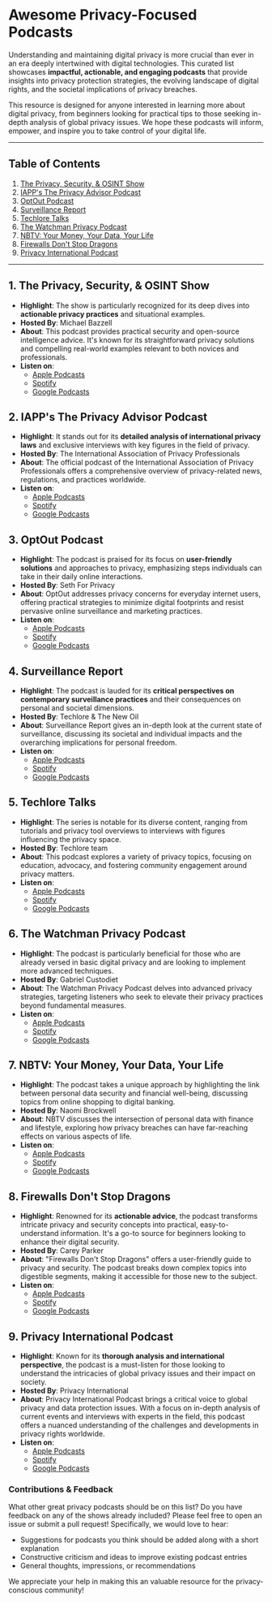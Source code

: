 # Awesome Privacy-Focused Podcasts

Understanding and maintaining digital privacy is more crucial than ever in an era deeply intertwined with digital technologies. This curated list showcases **impactful, actionable, and engaging podcasts** that provide insights into privacy protection strategies, the evolving landscape of digital rights, and the societal implications of privacy breaches.

This resource is designed for anyone interested in learning more about digital privacy, from beginners looking for practical tips to those seeking in-depth analysis of global privacy issues. We hope these podcasts will inform, empower, and inspire you to take control of your digital life.

---

## Table of Contents
1. [The Privacy, Security, & OSINT Show](#1-the-privacy-security--osint-show) 
2. [IAPP's The Privacy Advisor Podcast](#2-iapps-the-privacy-advisor-podcast)
3. [OptOut Podcast](#3-optout-podcast)
4. [Surveillance Report](#4-surveillance-report)
5. [Techlore Talks](#5-techlore-talks)
6. [The Watchman Privacy Podcast](#6-the-watchman-privacy-podcast)
7. [NBTV: Your Money, Your Data, Your Life](#7-nbtv-your-money-your-data-your-life) 
8. [Firewalls Don't Stop Dragons](#8-firewalls-dont-stop-dragons)
9. [Privacy International Podcast](#9-privacy-international-podcast)

---

## 1. **The Privacy, Security, & OSINT Show**
- **Highlight**: The show is particularly recognized for its deep dives into **actionable privacy practices** and situational examples.
- **Hosted By**: Michael Bazzell 
- **About**: This podcast provides practical security and open-source intelligence advice. It's known for its straightforward privacy solutions and compelling real-world examples relevant to both novices and professionals.
- **Listen on**:
  - [Apple Podcasts](https://podcasts.apple.com/us/podcast/the-privacy-security-osint-show/id1165843330)
  - [Spotify](https://open.spotify.com/show/6QPWpZJ6bRTdbkI7GgLHBM)
  - [Google Podcasts](https://podcasts.google.com/feed/aHR0cHM6Ly9mZWVkcy5zb3VuZGNsb3VkLmNvbS91c2Vycy9zb3VuZGNsb3VkOnVzZXJzOjI2MTA5ODkxOC9zb3VuZHMucnNz)

## 2. **IAPP's The Privacy Advisor Podcast**
- **Highlight**: It stands out for its **detailed analysis of international privacy laws** and exclusive interviews with key figures in the field of privacy.
- **Hosted By**: The International Association of Privacy Professionals
- **About**: The official podcast of the International Association of Privacy Professionals offers a comprehensive overview of privacy-related news, regulations, and practices worldwide.  
- **Listen on**:
  - [Apple Podcasts](https://podcasts.apple.com/us/podcast/the-privacy-advisor-podcast/id1095382766)
  - [Spotify](https://open.spotify.com/show/3NHh3Uepq7MjY6f4ezKeTt)
  - [Google Podcasts](https://podcasts.google.com/feed/aHR0cDovL3ByaXZhY3lhZHZpc29ycG9kY2FzdC5saWJzeW4uY29tL3Jzcw)

## 3. **OptOut Podcast**
- **Highlight**: The podcast is praised for its focus on **user-friendly solutions** and approaches to privacy, emphasizing steps individuals can take in their daily online interactions.  
- **Hosted By**: Seth For Privacy
- **About**: OptOut addresses privacy concerns for everyday internet users, offering practical strategies to minimize digital footprints and resist pervasive online surveillance and marketing practices.
- **Listen on**:
  - [Apple Podcasts](https://podcasts.apple.com/us/podcast/opt-out/id1572450110)
  - [Spotify](https://open.spotify.com/show/59fX0wRUKhWGK9IAKt7bQM)
  - [Google Podcasts](https://podcasts.google.com/feed/aHR0cHM6Ly9mZWVkcy5idXp6c3Byb3V0LmNvbS8xNzkwNDgxLnJzcw==)

## 4. **Surveillance Report**
- **Highlight**: The podcast is lauded for its **critical perspectives on contemporary surveillance practices** and their consequences on personal and societal dimensions.
- **Hosted By**: Techlore & The New Oil
- **About**: Surveillance Report gives an in-depth look at the current state of surveillance, discussing its societal and individual impacts and the overarching implications for personal freedom.  
- **Listen on**:
  - [Apple Podcasts](https://podcasts.apple.com/us/podcast/surveillance-report/id1507714387)
  - [Spotify](https://open.spotify.com/show/5rxm041iDXxe0rINwO5G0c)
  - [Google Podcasts](https://podcasts.google.com/feed/aHR0cHM6Ly9hcGkuc3Vic3RhY2suY29tL2ZlZWQvc3VydmlsbGFuY2UtcmVwb3J0)

## 5. **Techlore Talks**
- **Highlight**: The series is notable for its diverse content, ranging from tutorials and privacy tool overviews to interviews with figures influencing the privacy space.  
- **Hosted By**: Techlore team
- **About**: This podcast explores a variety of privacy topics, focusing on education, advocacy, and fostering community engagement around privacy matters.
- **Listen on**:
  - [Apple Podcasts](https://podcasts.apple.com/us/podcast/techlore-talks/id1556359057)
  - [Spotify](https://open.spotify.com/show/2bOMXN7pYl1h1dawWaGJU1)
  - [Google Podcasts](https://podcasts.google.com/feed/aHR0cHM6Ly9hbmNob3IuZm0vcy81NzRmMDUwMC9wb2RjYXN0L3Jzcw==)

## 6. **The Watchman Privacy Podcast**
- **Highlight**: The podcast is particularly beneficial for those who are already versed in basic digital privacy and are looking to implement more advanced techniques.
- **Hosted By**: Gabriel Custodiet
- **About**: The Watchman Privacy Podcast delves into advanced privacy strategies, targeting listeners who seek to elevate their privacy practices beyond fundamental measures. 
- **Listen on**:
  - [Apple Podcasts](https://podcasts.apple.com/us/podcast/the-watchman-privacy-podcast/id1540651816)
  - [Spotify](https://open.spotify.com/show/1xkE4sfyA3RqM1q3H3cvJ5)
  - [Google Podcasts](https://podcasts.google.com/feed/aHR0cHM6Ly9mZWVkcy5idXp6c3Byb3V0LmNvbS8xNTQ2NzQ3LnJzcw==)
  
## 7. **NBTV: Your Money, Your Data, Your Life** 
- **Highlight**: The podcast takes a unique approach by highlighting the link between personal data security and financial well-being, discussing topics from online shopping to digital banking.  
- **Hosted By**: Naomi Brockwell
- **About**: NBTV discusses the intersection of personal data with finance and lifestyle, exploring how privacy breaches can have far-reaching effects on various aspects of life.
- **Listen on**:
  - [Apple Podcasts](https://podcasts.apple.com/us/podcast/nbtv-your-money-your-data-your-life/id1332680060)
  - [Spotify](https://open.spotify.com/show/7dYe2crjnd7w1w6jQ6Yq40)
  - [Google Podcasts](https://podcasts.google.com/feed/aHR0cHM6Ly9mZWVkcy5mZWVkYnVybmVyLmNvbS9OYW9taUJyb2Nrd2VsbEJpdGNvaW5CbG9ja2NoYWluQW5kVGVjaA)

## 8. **Firewalls Don't Stop Dragons**
- **Highlight**: Renowned for its **actionable advice**, the podcast transforms intricate privacy and security concepts into practical, easy-to-understand information. It's a go-to source for beginners looking to enhance their digital security.
- **Hosted By**: Carey Parker
- **About**: "Firewalls Don't Stop Dragons" offers a user-friendly guide to privacy and security. The podcast breaks down complex topics into digestible segments, making it accessible for those new to the subject.  
- **Listen on**:
  - [Apple Podcasts](https://podcasts.apple.com/us/podcast/firewalls-dont-stop-dragons-podcast/id1213366517)
  - [Spotify](https://open.spotify.com/show/5TuUY3DrWwF8Fn7OsfyW75)
  - [Google Podcasts](https://podcasts.google.com/feed/aHR0cDovL3BvZGNhc3QuZmlyZXdhbGxzZG9udHN0b3BkcmFnb25zLmNvbS9mZWVkL3BvZGNhc3Qv)
  
## 9. **Privacy International Podcast**
- **Highlight**: Known for its **thorough analysis and international perspective**, the podcast is a must-listen for those looking to understand the intricacies of global privacy issues and their impact on society.  
- **Hosted By**: Privacy International
- **About**: Privacy International Podcast brings a critical voice to global privacy and data protection issues. With a focus on in-depth analysis of current events and interviews with experts in the field, this podcast offers a nuanced understanding of the challenges and developments in privacy rights worldwide.
- **Listen on**:
  - [Apple Podcasts](https://podcasts.apple.com/gb/podcast/privacy-international/id1396452404)
  - [Spotify](https://open.spotify.com/show/7wiOiGMX8N78ZxVOTf9qFk)
  - [Google Podcasts](https://podcasts.google.com/?feed=aHR0cDovL2ZlZWRzLnNvdW5kY2xvdWQuY29tL3VzZXJzL3NvdW5kY2xvdWQ6dXNlcnM6MjI2MDQ5MjIwL3NvdW5kcy5yc3M)

### Contributions & Feedback
What other great privacy podcasts should be on this list? Do you have feedback on any of the shows already included? Please feel free to open an issue or submit a pull request! Specifically, we would love to hear:
- Suggestions for podcasts you think should be added along with a short explanation 
- Constructive criticism and ideas to improve existing podcast entries
- General thoughts, impressions, or recommendations

We appreciate your help in making this an valuable resource for the privacy-conscious community!
